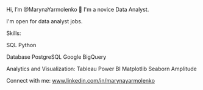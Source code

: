 Hi, I’m @MarynaYarmolenko 👋
I'm a novice Data Analyst.

I'm open for data analyst jobs.

Skills:

SQL Python

Database
PostgreSQL Google BigQuery

Analytics and Visualization:
Tableau  Power BI  Matplotlib  Seaborn  Amplitude 

Connect with me:
www.linkedin.com/in/marynayarmolenko 
<!---
MarynaYarmolenko/MarynaYarmolenko is a ✨ special ✨ repository because its `README.md` (this file) appears on your GitHub profile.
You can click the Preview link to take a look at your changes.
--->
